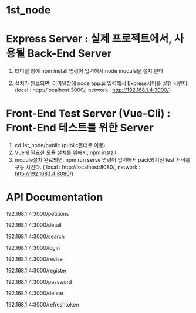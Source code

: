 ﻿# 1st_node
 
 # Express Server : 실제 프로젝트에서, 사용될 Back-End Server
 
1. 터미널 창에 npm install 명령어 입력해서  node module을 설치 한다

2. 설치가 완료되면, 터미널창에 node app.js 입력해서 Express서버를 실행 시킨다.
  (local : http://localhost:3000/, network : http://192.168.1.4:3000/)



 # Front-End Test Server (Vue-Cli) : Front-End 테스트를 위한 Server
 
 1. cd 1st_node/public (public폴더로 이동)
 2. Vue에 필요한 모듈 설치를 위해서, npm install
 3. module설치 완료되면,  npm run serve 명령어 입력해서 pack되기전 test 서버를 구동 시킨다.
   ( local : http://localhost:8080/, network : http://192.168.1.4:8080/)
 
 
 # API Documentation
 
 192.168.1.4:3000/petitions
 
 192.168.1.4:3000/detail
 
 192.168.1.4:3000/search
 
 192.168.1.4:3000/login
 
 192.168.1.4:3000/revise
 
 192.168.1.4:3000/register
 
 192.168.1.4:3000/password
 
 192.168.1.4:3000/delete
 
 192.168.1.4:3000/refreshtoken
 
 
